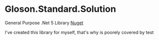 # Gloson.Standard.Solution
General Purpose .Net 5 Library [Nuget](https://www.nuget.org/packages/Gloson.Standard/)

I've created this library for myself, that's why is poorely covered by test  
